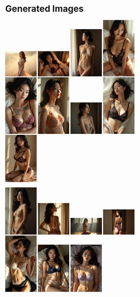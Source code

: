# Generated Images



<img src="2025_08_06_01.webp" width="100"/> <img src="2025_08_06_02.webp" width="100"/> <img src="2025_08_06_03.webp" width="100"/> <img src="2025_08_06_04.webp" width="100"/> <img src="2025_08_06_05.webp" width="100"/> <img src="2025_08_06_06.webp" width="100"/> <img src="2025_08_06_07.webp" width="100"/> <img src="2025_08_06_08.webp" width="100"/> <img src="2025_08_06_09.webp" width="100"/>

<img src="2025_08_06_10.webp" width="100"/> <img src="2025_08_06_11.webp" width="100"/> <img src="2025_08_06_12.webp" width="100"/> <img src="2025_08_06_13.webp" width="100"/> <img src="2025_08_06_14.webp" width="100"/> <img src="2025_08_06_15.webp" width="100"/> <img src="2025_08_06_16.webp" width="100"/>